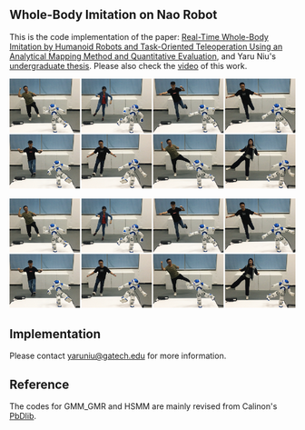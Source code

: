 ## Whole-Body Imitation on Nao Robot
This is the code implementation of the paper: [Real-Time Whole-Body Imitation by Humanoid Robots and Task-Oriented Teleoperation Using an Analytical Mapping Method and Quantitative Evaluation](https://www.mdpi.com/2076-3417/8/10/2005), and Yaru Niu's [undergraduate thesis](https://chrisyrniu.github.io/files/undergrad_thesis_yaru.pdf). Please also check the [video](https://youtu.be/JGUXmCp5LmA) of this work.
 

![image](https://github.com/chrisyrniu/whole_body_imitation_and_lfd/blob/master/imitation.png)
<div align=center><img src="https://github.com/chrisyrniu/whole_body_imitation_and_lfd/blob/master/imitation.png"/></div>
 
## Implementation
Please contact yaruniu@gatech.edu for more information.

## Reference
The codes for GMM_GMR and HSMM are mainly revised from Calinon's [PbDlib](http://calinon.ch/codes.htm).

 
